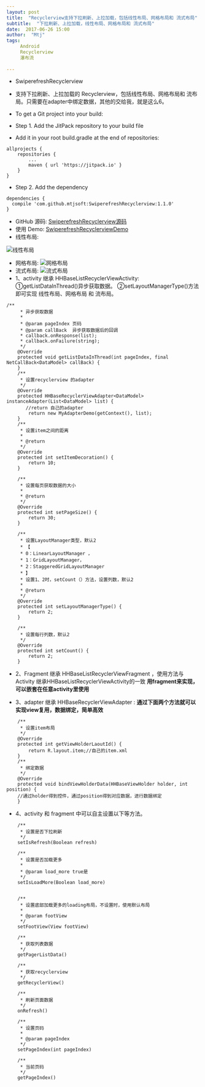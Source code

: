 ```yaml
---
layout: post
title:  "Recyclerview支持下拉刷新、上拉加载，包括线性布局、网格布局和 流式布局"
subtitle:  "下拉刷新、上拉加载，线性布局、网格布局和 流式布局"
date:  2017-06-26 15:00
author:  "Mtj"
tags:
     Android
     Recyclerview
     瀑布流
     
---
```

* SwiperefreshRecyclerview
* 支持下拉刷新、上拉加载的 Recyclerview，包括线性布局、网格布局和 流布局。只需要在adapter中绑定数据，其他的交给我，就是这么6。

* To get a Git project into your build:
* Step 1. Add the JitPack repository to your build file 
* Add it in your root build.gradle at the end of repositories:
```
allprojects {
	repositories {
		...
		maven { url 'https://jitpack.io' }
	}
}      
```
* Step 2. Add the dependency
```
dependencies {     
  compile 'com.github.mtjsoft:SwiperefreshRecyclerview:1.1.0'
}
```
* GitHub 源码: [SwiperefreshRecyclerview源码](https://github.com/mtjsoft/SwiperefreshRecyclerview)
* 使用 Demo: [SwiperefreshRecyclerviewDemo](https://github.com/mtjsoft/SwiperefreshRecyclerviewDemo)
* 线性布局:

![线性布局](http://img.blog.csdn.net/20170624131953706?watermark/2/text/aHR0cDovL2Jsb2cuY3Nkbi5uZXQvcXFfMjg3NzkwODM=/font/5a6L5L2T/fontsize/400/fill/I0JBQkFCMA==/dissolve/70/gravity/SouthEast)
* 网格布局:
![网格布局](http://img.blog.csdn.net/20170624132014859?watermark/2/text/aHR0cDovL2Jsb2cuY3Nkbi5uZXQvcXFfMjg3NzkwODM=/font/5a6L5L2T/fontsize/400/fill/I0JBQkFCMA==/dissolve/70/gravity/SouthEast)
* 流式布局:
![流式布局](http://img.blog.csdn.net/20170624132037025?watermark/2/text/aHR0cDovL2Jsb2cuY3Nkbi5uZXQvcXFfMjg3NzkwODM=/font/5a6L5L2T/fontsize/400/fill/I0JBQkFCMA==/dissolve/70/gravity/SouthEast)
* 1、activity 继承 HHBaseListRecyclerViewActivity:
 ①getListDataInThread()异步获取数据。
 ②setLayoutManagerType()方法即可实现  线性布局、网格布局 和 流布局。
```
/**
     * 异步获取数据
     *
     * @param pageIndex 页码
     * @param callBack  异步获取数据后的回调 
     * callback.onResponse(list);
     * callback.onFailure(string);
     */
    @Override
    protected void getListDataInThread(int pageIndex, final  NetCallBack<DataModel> callBack) {
    }
    /**
     * 设置recyclerview 的adapter
     */
    @Override
    protected HHBaseRecyclerViewAdapter<DataModel> instanceAdapter(List<DataModel> list) {
       //return 自己的adapter
        return new MyAdapterDemo(getContext(), list);
    }
    /**
     * 设置item之间的距离
     *
     * @return
     */
    @Override
    protected int setItemDecoration() {
        return 10;
    }

    /**
     * 设置每页获取数据的大小
     *
     * @return
     */
    @Override
    protected int setPageSize() {
        return 30;
    }

    /**
     * 设置LayoutManager类型，默认2
     * 【
     * 0：LinearLayoutManager ，
     * 1：GridLayoutManager，
     * 2：StaggeredGridLayoutManager
     * 】
     * 设置1、2时，setCount（）方法，设置列数，默认2
     *
     * @return
     */
    @Override
    protected int setLayoutManagerType() {
        return 2;
    }

    /**
     * 设置每行列数，默认2
     */
    @Override
    protected int setCount() {
        return 2;
    }
```

* 2、Fragment 继承 HHBaseListRecyclerViewFragment ，使用方法与 Activity 继承HHBaseListRecyclerViewActivity的一致
**用fragment来实现，可以嵌套在任意activity里使用**


* 3、adapter 继承 HHBaseRecyclerViewAdapter :
**通过下面两个方法就可以实现view复用，数据绑定，简单高效**

```
    /**
     * 设置item布局
     */
    @Override
    protected int getViewHolderLaoutId() {
        return R.layout.item;//自己的item.xml
    }
    /**
     * 绑定数据
     */
    @Override
    protected void bindViewHolderData(HHBaseViewHolder holder, int position) {
    //通过holder得到控件，通过position得到对应数据，进行数据绑定
    }
```
* 4、activity  和 fragment 中可以自主设置以下等方法。

```
    /**
     * 设置是否下拉刷新
     */
    setIsRefresh(Boolean refresh)

    /**
     * 设置是否加载更多
     *
     * @param load_more true是
     */
    setIsLoadMore(Boolean load_more)


    /**
     * 设置底部加载更多的loading布局，不设置时，使用默认布局
     *
     * @param footView
     */
    setFootView(View footView)

    /**
     * 获取列表数据
     */
    getPagerListData()

    /**
     * 获取recyclerview
     */
    getRecyclerView()

    /**
     * 刷新页面数据
     */
    onRefresh()
    
    /**
     * 设置页码
     *
     * @param pageIndex
     */
    setPageIndex(int pageIndex)

    /**
     * 当前页码
     */
    getPageIndex()
```

